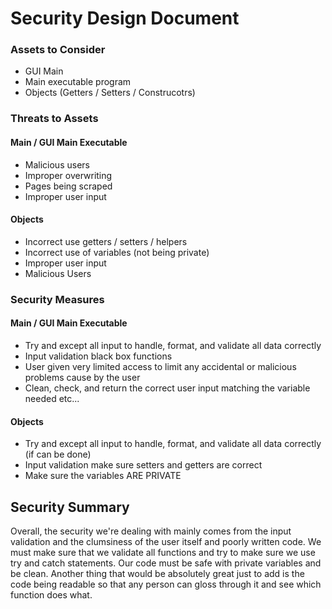 # Security Design Document

### Assets to Consider

- GUI Main
- Main executable program
- Objects (Getters / Setters / Construcotrs)

### Threats to Assets

#### Main / GUI Main Executable

- Malicious users
- Improper overwriting
- Pages being scraped
- Improper user input

#### Objects

- Incorrect use getters / setters / helpers
- Incorrect use of variables (not being private)
- Improper user input
- Malicious Users

### Security Measures

#### Main / GUI Main Executable

- Try and except all input to handle, format, and validate all data correctly
- Input validation black box functions
- User given very limited access to limit any accidental or malicious problems cause by the user
- Clean, check, and return the correct user input matching the variable needed <int> <float> etc...

#### Objects

- Try and except all input to handle, format, and validate all data correctly (if can be done)
- Input validation make sure setters and getters are correct
- Make sure the variables ARE PRIVATE

## Security Summary

Overall, the security we're dealing with mainly comes from the input validation and the clumsiness of the user itself and poorly written code.
We must make sure that we validate all functions and try to make sure we use try and catch statements. 
Our code must be safe with private variables and be clean.
Another thing that would be absolutely great just to add is the code being readable so that any person can gloss through it and see which function does what.

